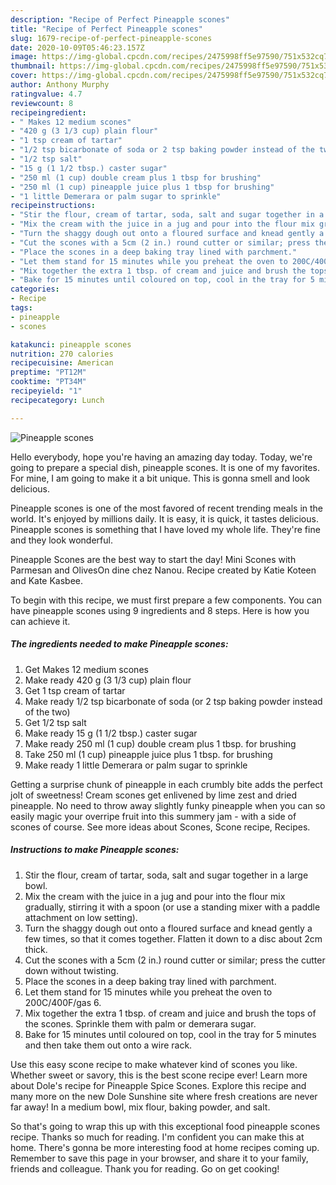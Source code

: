 ```yaml
---
description: "Recipe of Perfect Pineapple scones"
title: "Recipe of Perfect Pineapple scones"
slug: 1679-recipe-of-perfect-pineapple-scones
date: 2020-10-09T05:46:23.157Z
image: https://img-global.cpcdn.com/recipes/2475998ff5e97590/751x532cq70/pineapple-scones-recipe-main-photo.jpg
thumbnail: https://img-global.cpcdn.com/recipes/2475998ff5e97590/751x532cq70/pineapple-scones-recipe-main-photo.jpg
cover: https://img-global.cpcdn.com/recipes/2475998ff5e97590/751x532cq70/pineapple-scones-recipe-main-photo.jpg
author: Anthony Murphy
ratingvalue: 4.7
reviewcount: 8
recipeingredient:
- " Makes 12 medium scones"
- "420 g (3 1/3 cup) plain flour"
- "1 tsp cream of tartar"
- "1/2 tsp bicarbonate of soda or 2 tsp baking powder instead of the two"
- "1/2 tsp salt"
- "15 g (1 1/2 tbsp.) caster sugar"
- "250 ml (1 cup) double cream plus 1 tbsp for brushing"
- "250 ml (1 cup) pineapple juice plus 1 tbsp for brushing"
- "1 little Demerara or palm sugar to sprinkle"
recipeinstructions:
- "Stir the flour, cream of tartar, soda, salt and sugar together in a large bowl."
- "Mix the cream with the juice in a jug and pour into the flour mix gradually, stirring it with a spoon (or use a standing mixer with a paddle attachment on low setting)."
- "Turn the shaggy dough out onto a floured surface and knead gently a few times, so that it comes together. Flatten it down to a disc about 2cm thick."
- "Cut the scones with a 5cm (2 in.) round cutter or similar; press the cutter down without twisting."
- "Place the scones in a deep baking tray lined with parchment."
- "Let them stand for 15 minutes while you preheat the oven to 200C/400F/gas 6."
- "Mix together the extra 1 tbsp. of cream and juice and brush the tops of the scones. Sprinkle them with palm or demerara sugar."
- "Bake for 15 minutes until coloured on top, cool in the tray for 5 minutes and then take them out onto a wire rack."
categories:
- Recipe
tags:
- pineapple
- scones

katakunci: pineapple scones 
nutrition: 270 calories
recipecuisine: American
preptime: "PT12M"
cooktime: "PT34M"
recipeyield: "1"
recipecategory: Lunch

---
```



![Pineapple scones](https://img-global.cpcdn.com/recipes/2475998ff5e97590/751x532cq70/pineapple-scones-recipe-main-photo.jpg)

Hello everybody, hope you're having an amazing day today. Today, we're going to prepare a special dish, pineapple scones. It is one of my favorites. For mine, I am going to make it a bit unique. This is gonna smell and look delicious.

Pineapple scones is one of the most favored of recent trending meals in the world. It's enjoyed by millions daily. It is easy, it is quick, it tastes delicious. Pineapple scones is something that I have loved my whole life. They're fine and they look wonderful.

Pineapple Scones are the best way to start the day! Mini Scones with Parmesan and OlivesOn dine chez Nanou. Recipe created by Katie Koteen and Kate Kasbee.


To begin with this recipe, we must first prepare a few components. You can have pineapple scones using 9 ingredients and 8 steps. Here is how you can achieve it.

<!--inarticleads1-->

##### The ingredients needed to make Pineapple scones:

1. Get  Makes 12 medium scones
1. Make ready 420 g (3 1/3 cup) plain flour
1. Get 1 tsp cream of tartar
1. Make ready 1/2 tsp bicarbonate of soda (or 2 tsp baking powder instead of the two)
1. Get 1/2 tsp salt
1. Make ready 15 g (1 1/2 tbsp.) caster sugar
1. Make ready 250 ml (1 cup) double cream plus 1 tbsp. for brushing
1. Take 250 ml (1 cup) pineapple juice plus 1 tbsp. for brushing
1. Make ready 1 little Demerara or palm sugar to sprinkle


Getting a surprise chunk of pineapple in each crumbly bite adds the perfect jolt of sweetness! Cream scones get enlivened by lime zest and dried pineapple. No need to throw away slightly funky pineapple when you can so easily magic your overripe fruit into this summery jam - with a side of scones of course. See more ideas about Scones, Scone recipe, Recipes. 

<!--inarticleads2-->

##### Instructions to make Pineapple scones:

1. Stir the flour, cream of tartar, soda, salt and sugar together in a large bowl.
1. Mix the cream with the juice in a jug and pour into the flour mix gradually, stirring it with a spoon (or use a standing mixer with a paddle attachment on low setting).
1. Turn the shaggy dough out onto a floured surface and knead gently a few times, so that it comes together. Flatten it down to a disc about 2cm thick.
1. Cut the scones with a 5cm (2 in.) round cutter or similar; press the cutter down without twisting.
1. Place the scones in a deep baking tray lined with parchment.
1. Let them stand for 15 minutes while you preheat the oven to 200C/400F/gas 6.
1. Mix together the extra 1 tbsp. of cream and juice and brush the tops of the scones. Sprinkle them with palm or demerara sugar.
1. Bake for 15 minutes until coloured on top, cool in the tray for 5 minutes and then take them out onto a wire rack.


Use this easy scone recipe to make whatever kind of scones you like. Whether sweet or savory, this is the best scone recipe ever! Learn more about Dole&#39;s recipe for Pineapple Spice Scones. Explore this recipe and many more on the new Dole Sunshine site where fresh creations are never far away! In a medium bowl, mix flour, baking powder, and salt. 

So that's going to wrap this up with this exceptional food pineapple scones recipe. Thanks so much for reading. I'm confident you can make this at home. There's gonna be more interesting food at home recipes coming up. Remember to save this page in your browser, and share it to your family, friends and colleague. Thank you for reading. Go on get cooking!
